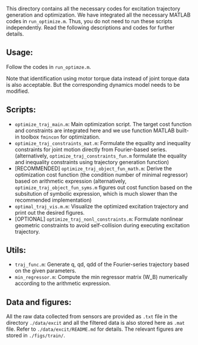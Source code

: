 This directory contains all the necessary codes for excitation trajectory generation and optimization. We have integrated all the necessary MATLAB codes in `run_optimize.m`. Thus, you do not need to run these scripts independently. Read the following descriptions and codes for further details.

## Usage:
Follow the codes in `run_optimze.m`. 

Note that identification using motor torque data instead of joint torque data is also acceptable. But the corresponding dynamics model needs to be modified.

## Scripts:
* `optimize_traj_main.m`:
  Main optimization script. The target cost function and constraints are integrated here and we use function MATLAB built-in toolbox `fmincon` for optimization. 
* `optimize_traj_constraints_mat.m`:
  Formulate the equality and inequality constraints for joint motion directly from Fourier-based series.
  (alternatively, `optimize_traj_constraints_fun.m` formulate the equality and inequality constraints using trajectory generation function)
* [RECOMMENDED] `optimize_traj_object_fun_math.m`:
  Derive the optimization cost function (the condition number of minimal regressor) based on arithmetic expression 
  (alternatively, `optimize_traj_object_fun_syms.m` figures out cost function based on the subsitution of symbolic expression, which is much slower than the recommended implementation)
* `optimal_traj_vis.m.m`:
  Visualize the optimized excitation trajectory and print out the desired figures.
* [OPTIONAL] `optimize_traj_nonl_constraints.m`:
  Formulate nonlinear geometric constraints to avoid self-collision during executing excitation trajectory.

## Utils:
* `traj_func.m`:
  Generate q, qd, qdd of the Fourier-series trajectory based on the given parameters.
* `min_regressor.m`:
  Compute the min regressor matrix (W_B) numerically according to the arithmetic expression.

## Data and figures:
All the raw data collected from sensors are provided as `.txt` file in the directory `./data/excit` and all the filtered data is also stored here as `.mat` file. Refer to `./data/excit/README.md` for details. The relevant figures are stored in `./figs/train/`.